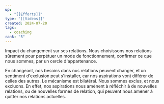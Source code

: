 ```yaml
---
up:
  - "[[Efforts]]"
type: "[[Videos]]"
created: 2024-07-20
tags:
  - coaching
rank: "5"
---
```



Impact du changement sur ses relations. Nous choisissons nos relations sûrement pour perpétuer un mode de fonctionnement, confirmer ce que nous sommes, par un cercle d'appartenance.

En changeant, nos besoins dans nos relations peuvent changer, et un sentiment d'exclusion peut s'installer, car nos aspirations vont différer de celles des autres. Le mécanisme est bilatéral. Nous sommes exclus, et nous excluons. En effet, nos aspirations nous amènent à réfléchir à de nouvelles relations, ou de nouvelles formes de relation, qui peuvent nous amener à quitter nos relations actuelles.